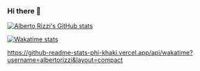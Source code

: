 ### Hi there 👋

[![Alberto Rizzi's GitHub stats](https://github-readme-stats-phi-khaki.vercel.app/api?username=albertorizzi&show=reviews,discussions_started,discussions_answered,prs_merged,prs_merged_percentage&show_icons=true)](https://albertorizzi.dev)

[![Wakatime stats](https://github-readme-stats-phi-khaki.vercel.app/api/wakatime?username=albertorizzi&layout=compact)](https://albertorizzi.dev)


https://github-readme-stats-phi-khaki.vercel.app/api/wakatime?username=albertorizzi&layout=compact

<!--
**albertorizzi/albertorizzi** is a ✨ _special_ ✨ repository because its `README.md` (this file) appears on your GitHub profile.

Here are some ideas to get you started:

- 🔭 I’m currently working on ...
- 🌱 I’m currently learning ...
- 👯 I’m looking to collaborate on ...
- 🤔 I’m looking for help with ...
- 💬 Ask me about ...
- 📫 How to reach me: ...
- 😄 Pronouns: ...
- ⚡ Fun fact: ...
-->
